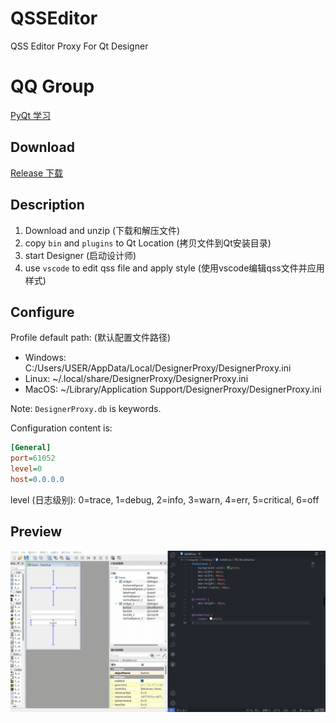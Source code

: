 # QSSEditor

QSS Editor Proxy For Qt Designer

# QQ Group

[PyQt 学习](https://jq.qq.com/?_wv=1027&k=5QVVEdF)

## Download

[Release 下载](https://github.com/PyQt5/QSSEditor/releases)

## Description

1. Download and unzip (下载和解压文件)
2. copy `bin` and `plugins` to Qt Location (拷贝文件到Qt安装目录)
3. start Designer (启动设计师)
4. use `vscode` to edit qss file and apply style (使用vscode编辑qss文件并应用样式)

## Configure

Profile default path: (默认配置文件路径)

- Windows: C:/Users/USER/AppData/Local/DesignerProxy/DesignerProxy.ini
- Linux: ~/.local/share/DesignerProxy/DesignerProxy.ini
- MacOS: ~/Library/Application Support/DesignerProxy/DesignerProxy.ini

Note: `DesignerProxy.db` is keywords.

Configuration content is:

```ini
[General]
port=61052
level=0
host=0.0.0.0

```

level (日志级别): 0=trace, 1=debug, 2=info, 3=warn, 4=err, 5=critical, 6=off

## Preview

![QSSEditor](QSSEditor.gif)